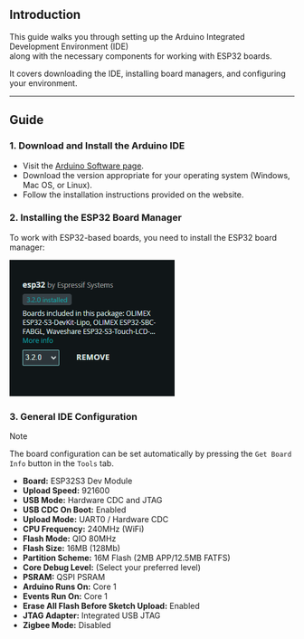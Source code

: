 ## Introduction

This guide walks you through setting up the
Arduino Integrated Development Environment (IDE)\
along with the necessary components for working with ESP32 boards.

It covers downloading the IDE, installing board managers,
and configuring your environment.

---

## Guide

### 1. Download and Install the Arduino IDE

- Visit the [Arduino Software page](https://www.arduino.cc/en/software).
- Download the version appropriate for your operating system
  (Windows, Mac OS, or Linux).
- Follow the installation instructions provided on the website.

### 2. Installing the ESP32 Board Manager

To work with ESP32-based boards, you need to install the ESP32 board manager:

![arduino_board_manager](img/arduino_board_manager.png)

### 3. General IDE Configuration

> [!NOTE]
> The board configuration can be set automatically by pressing the
> `Get Board Info` button in the `Tools` tab.

- **Board:** ESP32S3 Dev Module
- **Upload Speed:** 921600
- **USB Mode:** Hardware CDC and JTAG
- **USB CDC On Boot:** Enabled
- **Upload Mode:** UART0 / Hardware CDC
- **CPU Frequency:** 240MHz (WiFi)
- **Flash Mode:** QIO 80MHz
- **Flash Size:** 16MB (128Mb)
- **Partition Scheme:** 16M Flash (2MB APP/12.5MB FATFS)
- **Core Debug Level:** (Select your preferred level)
- **PSRAM:** QSPI PSRAM
- **Arduino Runs On:** Core 1
- **Events Run On:** Core 1
- **Erase All Flash Before Sketch Upload:** Enabled
- **JTAG Adapter:** Integrated USB JTAG
- **Zigbee Mode:** Disabled
